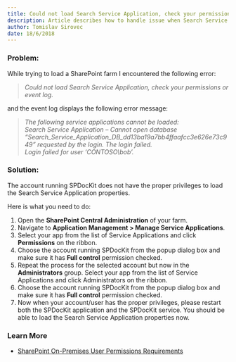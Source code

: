 ```yaml
---
title: Could not load Search Service Application, check your permissions or event log.
description: Article describes how to handle issue when Search Service Application load is not working properly.
author: Tomislav Sirovec
date: 18/6/2018
---
```

### Problem:
While trying to load a SharePoint farm I encountered the following error:
> *Could not load Search Service Application, check your permissions or event log.*

and the event log displays the following error message:

> *The following service applications cannot be loaded:*  
*Search Service Application – Cannot open database “Search_Service_Application_DB_dd13ba19a7bb4ffaafcc3e626e73c949” requested by the login. The login failed.  
Login failed for user ‘CONTOSO\bob’.*

### Solution:
The account running SPDocKit does not have the proper privileges to load the Search Service Application properties.

Here is what you need to do:
1. Open the **SharePoint Central Administration** of your farm.
2. Navigate to **Application Management > Manage Service Applications**.
3. Select your app from the list of Service Applications and click **Permissions** on the ribbon.
4. Choose the account running SPDocKit from the popup dialog box and make sure it has **Full control** permission checked.
5. Repeat the process for the selected account but now in the **Administrators** group. Select your app from the list of Service Applications and click Administrators on the ribbon.
6. Choose the account running SPDocKit from the popup dialog box and make sure it has **Full control** permission checked.
7. Now when your account/user has the proper privileges, please restart both the SPDocKit application and the SPDocKit service. You should be able to load the Search Service Application properties now.

### Learn More
* [SharePoint On-Premises User Permissions Requirements](#internal/requirements/sharepoint-on-premises-user-permissions-requirements)
